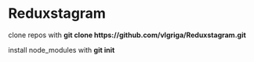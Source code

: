 # Reduxstagram

<p>clone repos with <b>git clone https://github.com/vlgriga/Reduxstagram.git</b></p>
<p>install node_modules with <b>git init</b></p>
